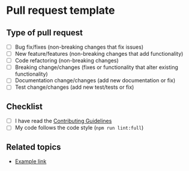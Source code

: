 # Pull request template

## Type of pull request

- [ ] Bug fix/fixes (non-breaking changes that fix issues)
- [ ] New feature/features (non-breaking changes that add functionality)
- [ ] Code refactoring (non-breaking changes)
- [ ] Breaking change/changes (fixes or functionality that alter existing
      functionality)
- [ ] Documentation change/changes (add new documentation or fix)
- [ ] Test change/changes (add new test/tests or fix)

## Checklist

- [ ] I have read the
      [Contributing Guidelines](https://github.com/krudi/shared-configs/blob/main/CONTRIBUTING.md)
- [ ] My code follows the code style (`npm run lint:full`)

## Related topics

- [Example link](https://example.com)
